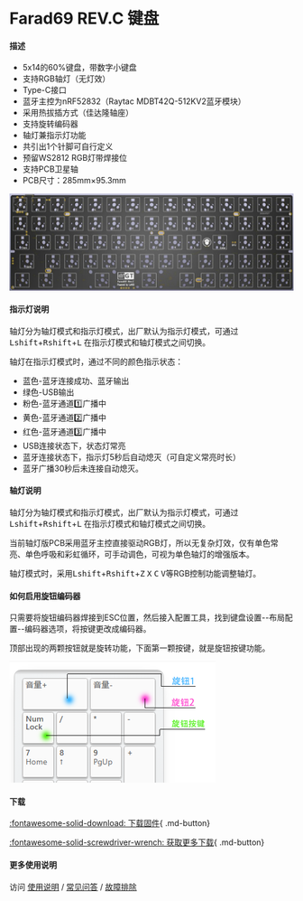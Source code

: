 Farad69 REV.C 键盘
=====================

#### 描述

- 5x14的60%键盘，带数字小键盘
- 支持RGB轴灯（无灯效）
- Type-C接口
- 蓝牙主控为nRF52832（Raytac MDBT42Q-512KV2蓝牙模块）
- 采用热拔插方式（佳达隆轴座）
- 支持旋转编码器
- 轴灯兼指示灯功能
- 共引出1个针脚可自行定义
- 预留WS2812 RGB灯带焊接位
- 支持PCB卫星轴
- PCB尺寸：285mm×95.3mm

![](../img/farad69-c.jpg "Farad69 rev.C PCB")

#### 指示灯说明

轴灯分为轴灯模式和指示灯模式，出厂默认为指示灯模式，可通过<kbd>Lshift</kbd>+<kbd>Rshift</kbd>+<kbd>L</kbd> 在指示灯模式和轴灯模式之间切换。

轴灯在指示灯模式时，通过不同的颜色指示状态：

- 蓝色-蓝牙连接成功、蓝牙输出
- 绿色-USB输出
- 粉色-蓝牙通道1️⃣广播中
- 黄色-蓝牙通道2️⃣广播中
- 红色-蓝牙通道3️⃣广播中
- USB连接状态下，状态灯常亮
- 蓝牙连接状态下，指示灯5秒后自动熄灭（可自定义常亮时长）
- 蓝牙广播30秒后未连接自动熄灭。

#### 轴灯说明

轴灯分为轴灯模式和指示灯模式，出厂默认为指示灯模式，可通过<kbd>Lshift</kbd>+<kbd>Rshift</kbd>+<kbd>L</kbd> 在指示灯模式和轴灯模式之间切换。

当前轴灯版PCB采用蓝牙主控直接驱动RGB灯，所以无复杂灯效，仅有单色常亮、单色呼吸和彩虹循环，可手动调色，可视为单色轴灯的增强版本。

轴灯模式时，采用<kbd>Lshift</kbd>+<kbd>Rshift</kbd>+<kbd>Z</kbd> <kbd>X</kbd> <kbd>C</kbd> <kbd>V</kbd>等RGB控制功能调整轴灯。

#### 如何启用旋钮编码器

只需要将旋钮编码器焊接到ESC位置，然后接入配置工具，找到键盘设置--布局配置--编码器选项，将按键更改成编码器。

顶部出现的两颗按钮就是旋转功能，下面第一颗按键，就是旋钮按键功能。

![](../img/rotary.png "按键示意图")

#### 下载

[:fontawesome-solid-download:  下载固件](https://glab.online/down/Glab3.0/){ .md-button}

[:fontawesome-solid-screwdriver-wrench:  获取更多下载](../down/download.md){ .md-button}

#### 更多使用说明

访问 [使用说明](../../manual) / [常见问答](../../faq) / [故障排除](../../trouble)